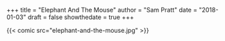 +++
title = "Elephant And The Mouse"
author = "Sam Pratt"
date = "2018-01-03"
draft = false
showthedate = true
+++

{{< comic src="elephant-and-the-mouse.jpg" >}}
